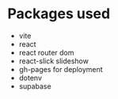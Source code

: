 # Packages used
- vite
- react
- react router dom
- react-slick slideshow
- gh-pages for deployment
- dotenv
- supabase